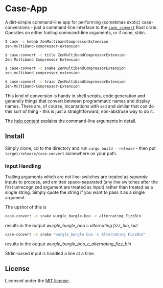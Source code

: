Case-App
========

A dirt-simple command-line app for performing (sometimes exotic) case-conversions - just
a command-line interface to the [`case_convert`](https://crates.io/crates/case_convert)
Rust crate.  Operates on either trailing command-line arguments, or if none, stdin.

```sh
$ case -c kebab ZenMultibandCompressorExtension
zen-multiband-compressor-extension

$ case-convert -c title ZenMultibandCompressorExtension
Zen Multiband Compressor Extension

$ case-convert -c snake ZenMultibandCompressorExtension
zen_multiband_compressor_extension

$ case-convert -c train ZenMultibandCompressorExtension
Zen-Multiband-Compressor-Extension
```

This kind of conversion is handy in shell scripts, code generation and generally things
that convert between programmatic names and display names.  There are, of course, incantations
with `sed` and similar that can do this sort of thing - this is just a straightforward,
non-abstruse way to do it.

The [help content](https://github.com/timboudreau/case/blob/main/src/help.txt) explains the command-line arguments in detail.


Install
-------

Simply clone, cd to the directory and run `cargo build --release` - then
put `target/release/case-convert` somewhere on your path.


### Input Handling

Trailing arguments which are not line-switches are treated as *separate* inputs
to process, and emitted space-separated (any line switches after the first 
unrecognized argument are treated as input) rather than treated as a single
string.  Simply quote the string if you want to pass it as a single argument.

The upshot of this is 

```sh
case-convert -c snake wurgle_burgle-boo -c alternating FizzBin
```

results in the output *wurgle_burgle_boo c alternating fizz_bin*, but

```sh
case-convert -c snake "wurgle_burgle-boo -c Alternating FizzBin"
```

results in the output *wurgle_burgle_boo_c_alternating_fizz_bin*

Stdin-based input is handled a line at a time.


License
-------

Licensed under the [MIT license](https://opensource.org/license/mit).

